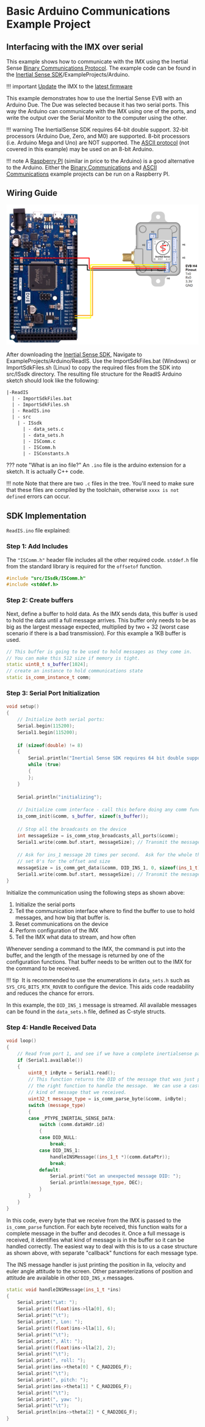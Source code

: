 ﻿# Basic Arduino Communications Example Project

## Interfacing with the IMX over serial

This example shows how to communicate with the IMX using the Inertial Sense [Binary Communications Protocol](../com-protocol/binary.md). The example code can be found in the [Inertial Sense SDK](<https://github.com/inertialsense/InertialSenseSDK>)/ExampleProjects/Arduino.

!!! important
    [Update](../../software/evaltool/#update-firmware) the IMX to the <a href="https://github.com/inertialsense/InertialSenseSDK/releases">latest firmware</a>

This example demonstrates how to use the Inertial Sense EVB with an Arduino Due. The Due was selected because it has two serial ports.  This way the Arduino can communicate with the IMX using one of the ports, and write the output over the Serial Monitor to the computer using the other.

!!! warning
    The InertialSense SDK requires 64-bit double support.  32-bit processors (Arduino Due, Zero, and M0) are supported.  8-bit processors (i.e. Arduino Mega and Uno) are NOT supported.  The [ASCII protocol](../com-protocol/ascii.md) (not covered in this example) may be used on an 8-bit Arduino.

!!! note
    A [Raspberry PI](https://www.raspberrypi.org/products/) (similar in price to the Arduino) is a good alternative to the Arduino.  Either the [Binary Communications](../com-protocol/binary.md) and [ASCII Communications](../com-protocol/ascii.md) example projects can be run on a Raspberry PI. 

## Wiring Guide

![Arduino_wiring](images/arduino_uINS.png)

After downloading the [Inertial Sense SDK](<https://github.com/inertialsense/InertialSenseSDK>), Navigate to ExampleProjects/Arduino/ReadIS. Use the ImportSdkFiles.bat (Windows) or ImportSdkFiles.sh (Linux) to copy the required files from the SDK into src/ISsdk directory. The resulting file structure for the ReadIS Arduino sketch should look like the following:

```
|-ReadIS
  | - ImportSdkFiles.bat
  | - ImportSdkFiles.sh
  | - ReadIS.ino
  | - src
    | - ISsdk
      | - data_sets.c
      | - data_sets.h
      | - ISComm.c
      | - ISComm.h
      | - ISConstants.h
```

??? note "What is an ino file?"
    An `.ino` file is the arduino extension for a sketch.  It is actually C++ code.

!!! note
    Note that there are two `.c` files in the tree.  You'll need to make sure that these files are compiled by the toolchain, otherwise `xxxx is not defined` errors can occur.

## SDK Implementation

`ReadIS.ino` file explained:

### Step 1: Add Includes

The `"ISComm.h"` header file includes all the other required code. `stddef.h` file from the standard library is required for the `offsetof` function.

``` C++
#include "src/ISsdk/ISComm.h"
#include <stddef.h>
```

### Step 2: Create buffers

Next, define a buffer to hold data.  As the IMX sends data, this buffer is used to hold the data until a full message arrives.  This buffer only needs to be as big as the largest message expected, multiplied by two + 32 (worst case scenario if there is a bad transmission).  For this example a 1KB buffer is used.

``` C++
// This buffer is going to be used to hold messages as they come in.
// You can make this 512 size if memory is tight.
static uint8_t s_buffer[1024];
// create an instance to hold communications state
static is_comm_instance_t comm;
```

### Step 3: Serial Port Initialization

``` C++
void setup()
{
    // Initialize both serial ports:
    Serial.begin(115200);
    Serial1.begin(115200);

    if (sizeof(double) != 8)
    {
        Serial.println("Inertial Sense SDK requires 64 bit double support");
        while (true)
        {
        };
    }

    Serial.println("initializing");

    // Initialize comm interface - call this before doing any comm functions
    is_comm_init(&comm, s_buffer, sizeof(s_buffer));

    // Stop all the broadcasts on the device
    int messageSize = is_comm_stop_broadcasts_all_ports(&comm);
    Serial1.write(comm.buf.start, messageSize); // Transmit the message to the inertialsense device

    // Ask for ins_1 message 20 times per second.  Ask for the whole thing, so
    // set 0's for the offset and size
    messageSize = is_comm_get_data(&comm, DID_INS_1, 0, sizeof(ins_1_t), 1000);
    Serial1.write(comm.buf.start, messageSize); // Transmit the message to the inertialsense device
}
```

Initialize the communication using the following steps as shown above:

 1. Initialize the serial ports
 2. Tell the communication interface where to find the buffer to use to hold messages, and how big that buffer is.
 3. Reset communications on the device
 4. Perform configuration of the IMX
 5. Tell the IMX what data to stream, and how often

Whenever sending a command to the IMX, the command is put into the buffer, and the length of the message is returned by one of the configuration functions.  That buffer needs to be written out to the IMX for the command to be received.

!!! tip
​    It is recommended to use the enumerations in `data_sets.h` such as `SYS_CFG_BITS_RTK_ROVER` to configure the device.  This aids code readability and reduces the chance for errors.

In this example, the `DID_INS_1` message is streamed. All available messages can be found in the `data_sets.h` file, defined as C-style structs.

### Step 4: Handle Received Data

``` C++
void loop()
{
    // Read from port 1, and see if we have a complete inertialsense packet
    if (Serial1.available())
    {
        uint8_t inByte = Serial1.read();
        // This function returns the DID of the message that was just parsed, we can then point the buffer to
        // the right function to handle the message.  We can use a cast to interpret the s_buffer as the
        // kind of message that we received.
        uint32_t message_type = is_comm_parse_byte(&comm, inByte);
        switch (message_type)
        {
        case _PTYPE_INERTIAL_SENSE_DATA:
            switch (comm.dataHdr.id)
            {
            case DID_NULL:
                break;
            case DID_INS_1:
                handleINSMessage((ins_1_t *)(comm.dataPtr));
                break;
            default:
                Serial.print("Got an unexpected message DID: ");
                Serial.println(message_type, DEC);
            }
        }
    }
}
```
In this code, every byte that we receive from the IMX is passed to the `is_comm_parse` function.  For each byte received, this function waits for a complete message in the buffer and decodes it. Once a full message is received, it identifies what kind of message is in the buffer so it can be handled correctly.  The easiest way to deal with this is to us a case structure as shown above, with separate "callback" functions for each message type.  

The INS message handler is just printing the position in lla, velocity and euler angle attitude to the screen. Other parameterizations of position and attitude are available in other `DID_INS_x` messages.

``` C++
static void handleINSMessage(ins_1_t *ins)
{
    Serial.print("Lat: ");
    Serial.print((float)ins->lla[0], 6);
    Serial.print("\t");
    Serial.print(", Lon: ");
    Serial.print((float)ins->lla[1], 6);
    Serial.print("\t");
    Serial.print(", Alt: ");
    Serial.print((float)ins->lla[2], 2);
    Serial.print("\t");
    Serial.print(", roll: ");
    Serial.print(ins->theta[0] * C_RAD2DEG_F);
    Serial.print("\t");
    Serial.print(", pitch: ");
    Serial.print(ins->theta[1] * C_RAD2DEG_F);
    Serial.print("\t");
    Serial.print(", yaw: ");
    Serial.print("\t");
    Serial.println(ins->theta[2] * C_RAD2DEG_F);
}
```
